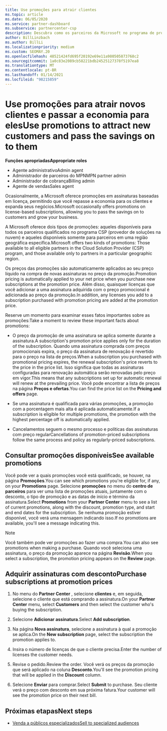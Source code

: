 ```yaml
---
title: Use promoções para atrair clientes
ms.topic: article
ms.date: 06/05/2020
ms.service: partner-dashboard
ms.subservice: partnercenter-csp
description: Descubra como os parceiros da Microsoft no programa de provedor de soluções de nuvem podem comprar assinaturas em preços de promoção e passar a economizar para seus clientes.
author: BillLinzbach
ms.author: BillLi
ms.localizationpriority: medium
ms.custom: SEOMAY.20
ms.openlocfilehash: 48521424fd695f20192e69e11a980505873768c2
ms.sourcegitcommit: 1a0c83e2089cb58221bdb24525127378f5197ea8
ms.translationtype: MT
ms.contentlocale: pt-BR
ms.lasthandoff: 01/14/2021
ms.locfileid: "98215859"
---
```

# <a name="use-promotions-to-attract-new-customers-and-pass-the-savings-on-to-them"></a><span data-ttu-id="d2524-103">Use promoções para atrair novos clientes e passar a economia para eles</span><span class="sxs-lookup"><span data-stu-id="d2524-103">Use promotions to attract new customers and pass the savings on to them</span></span>



<span data-ttu-id="d2524-104">**Funções apropriadas**</span><span class="sxs-lookup"><span data-stu-id="d2524-104">**Appropriate roles**</span></span>

- <span data-ttu-id="d2524-105">Agente administrativo</span><span class="sxs-lookup"><span data-stu-id="d2524-105">Admin agent</span></span>
- <span data-ttu-id="d2524-106">Administrador de parceiros do MPN</span><span class="sxs-lookup"><span data-stu-id="d2524-106">MPN partner admin</span></span>
- <span data-ttu-id="d2524-107">Administrador de cobrança</span><span class="sxs-lookup"><span data-stu-id="d2524-107">Billing admin</span></span>
- <span data-ttu-id="d2524-108">Agente de vendas</span><span class="sxs-lookup"><span data-stu-id="d2524-108">Sales agent</span></span>


<span data-ttu-id="d2524-109">Ocasionalmente, a Microsoft oferece promoções em assinaturas baseadas em licença, permitindo que você repasse a economia para os clientes e expanda seus negócios.</span><span class="sxs-lookup"><span data-stu-id="d2524-109">Microsoft occasionally offers promotions on license-based subscriptions, allowing you to pass the savings on to customers and grow your business.</span></span> 

<span data-ttu-id="d2524-110">A Microsoft oferece dois tipos de promoções: aqueles disponíveis para todos os parceiros qualificados no programa CSP (provedor de soluções na nuvem) e aqueles disponíveis somente para parceiros em uma região geográfica específica.</span><span class="sxs-lookup"><span data-stu-id="d2524-110">Microsoft offers two kinds of promotions: Those available to all eligible partners in the Cloud Solution Provider (CSP) program, and those available only to partners in a particular geographic region.</span></span>

<span data-ttu-id="d2524-111">Os preços das promoções são automaticamente aplicados ao seu preço líquido na compra de novas assinaturas no preço da promoção.</span><span class="sxs-lookup"><span data-stu-id="d2524-111">Promotion pricing is automatically applied to your net price when you purchase new subscriptions at the promotion price.</span></span> <span data-ttu-id="d2524-112">Além disso, quaisquer licenças que você adicionar a uma assinatura adquirida com o preço promocional é adicionada ao preço da promoção.</span><span class="sxs-lookup"><span data-stu-id="d2524-112">In addition, any licenses you add to a subscription purchased with promotion pricing are added at the promotion price.</span></span> 

<span data-ttu-id="d2524-113">Reserve um momento para examinar esses fatos importantes sobre as promoções:</span><span class="sxs-lookup"><span data-stu-id="d2524-113">Take a moment to review these important facts about promotions:</span></span>

- <span data-ttu-id="d2524-114">O preço da promoção de uma assinatura se aplica somente durante a assinatura.</span><span class="sxs-lookup"><span data-stu-id="d2524-114">A subscription's promotion price applies only for the duration of the subscription.</span></span> <span data-ttu-id="d2524-115">Quando uma assinatura comprada com preços promocionais expira, o preço da assinatura de renovação é revertido para o preço na lista de preços.</span><span class="sxs-lookup"><span data-stu-id="d2524-115">When a subscription you purchased with promotional pricing expires, the renewal subscription's price reverts to the price in the price list.</span></span> <span data-ttu-id="d2524-116">Isso significa que todas as assinaturas configuradas para renovação automática serão renovadas pelo preço em vigor.</span><span class="sxs-lookup"><span data-stu-id="d2524-116">This means that any subscriptions set up for automatic renewal will renew at the prevailing price.</span></span> <span data-ttu-id="d2524-117">Você pode encontrar a lista de preços na página **Preços e ofertas**.</span><span class="sxs-lookup"><span data-stu-id="d2524-117">You can find the price list on the **Pricing and offers** page.</span></span>

- <span data-ttu-id="d2524-118">Se uma assinatura é qualificada para várias promoções, a promoção com a porcentagem mais alta é aplicada automaticamente.</span><span class="sxs-lookup"><span data-stu-id="d2524-118">If a subscription is eligible for multiple promotions, the promotion with the highest percentage off is automatically applied.</span></span>

- <span data-ttu-id="d2524-119">Cancelamentos seguem o mesmo processo e políticas das assinaturas com preço regular</span><span class="sxs-lookup"><span data-stu-id="d2524-119">Cancellations of promotion-priced subscriptions follow the same process and policy as regularly-priced subscriptions.</span></span>

## <a name="see-available-promotions"></a><span data-ttu-id="d2524-120">Consultar promoções disponíveis</span><span class="sxs-lookup"><span data-stu-id="d2524-120">See available promotions</span></span>

<span data-ttu-id="d2524-121">Você pode ver a quais promoções você está qualificado, se houver, na página **Promoções**.</span><span class="sxs-lookup"><span data-stu-id="d2524-121">You can see which promotions you're eligible for, if any, on your **Promotions** page.</span></span> <span data-ttu-id="d2524-122">Selecione **promoções** no menu do **centro de parceiros** para ver uma lista de promoções atuais, juntamente com o desconto, o tipo de promoção e as datas de início e término da assinatura.</span><span class="sxs-lookup"><span data-stu-id="d2524-122">Select **Promotions** from your **Partner Center** menu to see a list of current promotions, along with the discount, promotion type, and start and end dates for the subscription.</span></span> <span data-ttu-id="d2524-123">Se nenhuma promoção estiver disponível, você verá uma mensagem indicando isso.</span><span class="sxs-lookup"><span data-stu-id="d2524-123">If no promotions are available, you'll see a message indicating this.</span></span> 

> [!NOTE]  
> <span data-ttu-id="d2524-124">Você também pode ver promoções ao fazer uma compra.</span><span class="sxs-lookup"><span data-stu-id="d2524-124">You can also see promotions when making a purchase.</span></span> <span data-ttu-id="d2524-125">Quando você seleciona uma assinatura, o preço da promoção aparece na página **Revisão**.</span><span class="sxs-lookup"><span data-stu-id="d2524-125">When you select a subscription, the promotion pricing appears on the **Review** page.</span></span>

## <a name="purchase-subscriptions-at-promotion-prices"></a><span data-ttu-id="d2524-126">Adquirir assinaturas com desconto</span><span class="sxs-lookup"><span data-stu-id="d2524-126">Purchase subscriptions at promotion prices</span></span>

1. <span data-ttu-id="d2524-127">No menu do **Partner Center** , selecione **clientes** e, em seguida, selecione o cliente que está comprando a assinatura.</span><span class="sxs-lookup"><span data-stu-id="d2524-127">On your **Partner Center** menu, select **Customers** and then select the customer who's buying the subscription.</span></span> 

2. <span data-ttu-id="d2524-128">Selecione **Adicionar assinatura**.</span><span class="sxs-lookup"><span data-stu-id="d2524-128">Select **Add subscription**.</span></span>

3. <span data-ttu-id="d2524-129">Na página **Nova assinatura**, selecione a assinatura à qual a promoção se aplica.</span><span class="sxs-lookup"><span data-stu-id="d2524-129">On the **New subscription** page, select the subscription the promotion applies to.</span></span>

4. <span data-ttu-id="d2524-130">Insira o número de licenças de que o cliente precisa.</span><span class="sxs-lookup"><span data-stu-id="d2524-130">Enter the number of licenses the customer needs.</span></span> 

5. <span data-ttu-id="d2524-131">Revise o pedido.</span><span class="sxs-lookup"><span data-stu-id="d2524-131">Review the order.</span></span> <span data-ttu-id="d2524-132">Você verá os preços da promoção que será aplicado na coluna **Desconto**.</span><span class="sxs-lookup"><span data-stu-id="d2524-132">You'll see the promotion pricing that will be applied in the **Discount** column.</span></span>  

6. <span data-ttu-id="d2524-133">Selecione **Enviar** para comprar.</span><span class="sxs-lookup"><span data-stu-id="d2524-133">Select **Submit** to purchase.</span></span> <span data-ttu-id="d2524-134">Seu cliente verá o preço com desconto em sua próxima fatura.</span><span class="sxs-lookup"><span data-stu-id="d2524-134">Your customer will see the promotion price on their next bill.</span></span>  


## <a name="next-steps"></a><span data-ttu-id="d2524-135">Próximas etapas</span><span class="sxs-lookup"><span data-stu-id="d2524-135">Next steps</span></span>

- [<span data-ttu-id="d2524-136">Venda a públicos especializados</span><span class="sxs-lookup"><span data-stu-id="d2524-136">Sell to specialized audiences</span></span>](sell-to-education-customers.md)